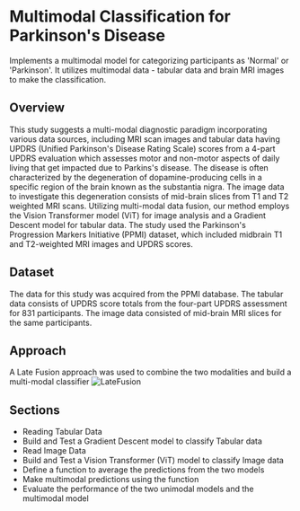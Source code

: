 # Multimodal Classification for Parkinson's Disease
Implements a multimodal model for categorizing participants as 'Normal' or 'Parkinson'. It utilizes multimodal data - tabular data and brain MRI images to make the classification.

## Overview
This study suggests a multi-modal diagnostic paradigm incorporating various data sources, including MRI scan images and tabular data having UPDRS (Unified Parkinson's Disease Rating Scale) scores from a 4-part UPDRS evaluation which assesses motor and non-motor aspects of daily living that get impacted due to Parkins's disease. The disease is often characterized by the degeneration of dopamine-producing cells in a specific region of the brain known as the substantia nigra. The image data to investigate this degeneration consists of mid-brain slices from T1 and T2 weighted MRI scans.  Utilizing multi-modal data fusion, our method employs the Vision Transformer model (ViT) for image analysis and a Gradient Descent model for tabular data. The study used the Parkinson's Progression Markers Initiative (PPMI) dataset, which included midbrain T1 and T2-weighted MRI images and UPDRS scores.

## Dataset
The data for this study was acquired from the PPMI database. The tabular data consists of UPDRS score totals from the four-part UPDRS assessment for 831 participants. The image data consisted of mid-brain MRI slices for the same participants. 

## Approach
A Late Fusion approach was used to combine the two modalities and build a multi-modal classifier
![LateFusion](https://github.com/user-attachments/assets/400e43e8-b1d0-49ca-be6b-8c5a92edcb65)

## Sections
- Reading Tabular Data
- Build and Test a Gradient Descent model to classify Tabular data
- Read Image Data
- Build and Test a Vision Transformer (ViT) model to classify Image data
- Define a function to average the predictions from the two models
- Make multimodal predictions using the function
- Evaluate the performance of the two unimodal models and the multimodal model
